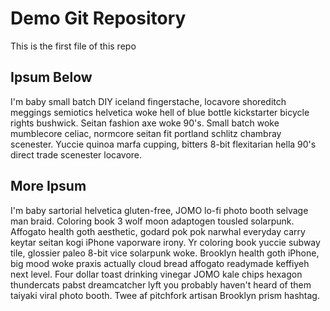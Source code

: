 # Demo Git Repository

This is the first file of this repo

## Ipsum Below

I'm baby small batch DIY iceland fingerstache, locavore shoreditch meggings semiotics helvetica woke hell of blue bottle kickstarter bicycle rights bushwick. Seitan fashion axe woke 90's. Small batch woke mumblecore celiac, normcore seitan fit portland schlitz chambray scenester. Yuccie quinoa marfa cupping, bitters 8-bit flexitarian hella 90's direct trade scenester locavore.

## More Ipsum

I'm baby sartorial helvetica gluten-free, JOMO lo-fi photo booth selvage man braid. Coloring book 3 wolf moon adaptogen tousled solarpunk. Affogato health goth aesthetic, godard pok pok narwhal everyday carry keytar seitan kogi iPhone vaporware irony. Yr coloring book yuccie subway tile, glossier paleo 8-bit vice solarpunk woke. Brooklyn health goth iPhone, big mood woke praxis actually cloud bread affogato readymade keffiyeh next level. Four dollar toast drinking vinegar JOMO kale chips hexagon thundercats pabst dreamcatcher lyft you probably haven't heard of them taiyaki viral photo booth. Twee af pitchfork artisan Brooklyn prism hashtag.